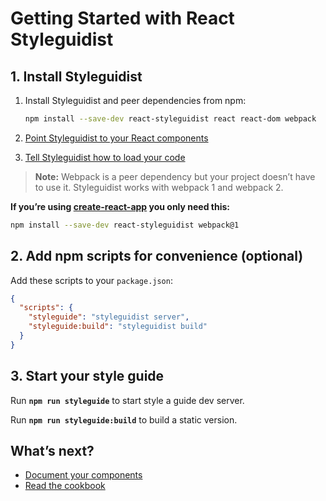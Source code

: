 # Getting Started with React Styleguidist

## 1. Install Styleguidist

1. Install Styleguidist and peer dependencies from npm:

   ```bash
   npm install --save-dev react-styleguidist react react-dom webpack
   ```

2. [Point Styleguidist to your React components](Components.md)

3. [Tell Styleguidist how to load your code](Webpack.md)

> **Note:** Webpack is a peer dependency but your project doesn’t have to use it. Styleguidist works with webpack 1 and webpack 2.

**If you’re using [create-react-app](https://github.com/facebookincubator/create-react-app) you only need this:**

```bash
npm install --save-dev react-styleguidist webpack@1
```

## 2. Add npm scripts for convenience (optional)

Add these scripts to your `package.json`:

```json
{
  "scripts": {
    "styleguide": "styleguidist server",
    "styleguide:build": "styleguidist build"
  }
}
```

## 3. Start your style guide

Run **`npm run styleguide`** to start style a guide dev server.

Run **`npm run styleguide:build`** to build a static version.

## What’s next?

* [Document your components](Documenting.md)
* [Read the cookbook](Cookbook.md)
